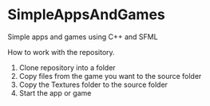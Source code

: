 # SimpleAppsAndGames
Simple apps and games using C++ and SFML

How to work with the repository.

1. Clone repository into a folder
2. Copy files from the game you want to the source folder
3. Copy the Textures folder to the source folder
4. Start the app or game
